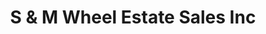 ---
title: "S & M Wheel Estate Sales Inc"
url: /princeton/s-and-m-wheel-estate-sales-inc/
shop: caravan
---